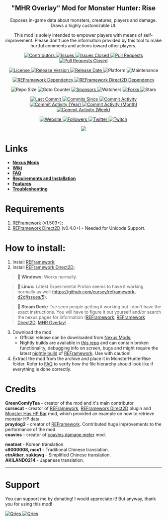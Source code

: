 <p align="center">
	<h2 align="center"><b>"MHR Overlay" Mod for Monster Hunter: Rise</b></h2>
	<p align="center">Exposes in-game data about monsters, creatures, players and damage. Draws a highly customizable UI.</p>
	<p align="center">This mod is solely intended to empower players with means of self-improvement. Please don't use the information provided by this tool to make hurtful comments and actions toward other players.</p>
</p>

<p align="center">
	<a href="https://github.com/greencomfytea/mhr-overlay/graphs/contributors">
		<img alt="Contributors" src="https://img.shields.io/github/contributors/greencomfytea/mhr-overlay" />
	</a>
	<a href="https://github.com/greencomfytea/mhr-overlay/issues">
		<img alt="Issues" src="https://img.shields.io/github/issues/greencomfytea/mhr-overlay" />
	</a>
	<a href="https://github.com/greencomfytea/mhr-overlay/issues">
		<img alt="Issues Closed" src="https://img.shields.io/github/issues-closed/greencomfytea/mhr-overlay" />
	</a>
	<a href="https://github.com/greencomfytea/mhr-overlay/pulls">
		<img alt="Pull Requests" src="https://img.shields.io/github/issues-pr/greencomfytea/mhr-overlay" />
	</a>
	<a href="https://github.com/greencomfytea/mhr-overlay/pulls">
		<img alt="Pull Requests Closed" src="https://img.shields.io/github/issues-pr-closed/greencomfytea/mhr-overlay" />
	</a>
</p>
<p align="center">
	<a href="https://github.com/GreenComfyTea/MHR-Overlay/blob/main/LICENSE">
		<img alt="License" src="https://img.shields.io/github/license/greencomfytea/mhr-overlay" />
	</a>
	<a href="https://github.com/GreenComfyTea/MHR-Overlay/releases">
		<img alt="Release Version" src="https://img.shields.io/github/v/release/greencomfytea/mhr-overlay" />
	</a>
	<a href="https://github.com/GreenComfyTea/MHR-Overlay/releases">
		<img alt="Release Date" src="https://img.shields.io/github/release-date/greencomfytea/mhr-overlay" />
	</a>
	<a>
		<img alt="Platform" src="https://img.shields.io/badge/platform-win%20%7C%20linux%20%7C%20steam%20deck-lightgrey" />
	</a>
	<a>
		<img alt="Maintenance" src="https://img.shields.io/maintenance/yes/2023" />
	</a>
</p>
<p align="center">
	<a href="https://www.nexusmods.com/monsterhunterrise/mods/26">
		<img alt="REFramework Dependency" src="https://img.shields.io/badge/dependency-REFramework%20v1.503%2B-green" />
	</a>
	<a href="https://www.nexusmods.com/monsterhunterrise/mods/134">
		<img alt="REFramework Direct2D Dependency" src="https://img.shields.io/badge/dependency-REFramework%20Direct2D%20v0.4.0%2B-yellow" />
	</a>
</p>
<p align="center">
	<a>
		<img alt="Repo Size" src="https://img.shields.io/github/repo-size/greencomfytea/MHR-Overlay" />
	</a>
	<a>
		<img alt="Goto Counter" src="https://img.shields.io/github/search/greencomfytea/MHR-Overlay/goto" />
	</a>
	<a href="https://github.com/sponsors/GreenComfyTea">
		<img alt="Sponsors" src="https://img.shields.io/github/sponsors/greencomfytea" />
	</a>
	<a>
		<img alt="Watchers" src="https://img.shields.io/github/watchers/greencomfytea/mhr-overlay" />
	</a>
	<a href="https://github.com/GreenComfyTea/MHR-Overlay/forks">
		<img alt="Forks" src="https://img.shields.io/github/forks/greencomfytea/mhr-overlay" />
	</a>
	<a>
		<img alt="Stars" src="https://img.shields.io/github/stars/greencomfytea/mhr-overlay" />
	</a>
</p>
<p align="center">
	<a href="https://github.com/GreenComfyTea/MHR-Overlay/commits/main">
		<img alt="Last Commit" src="https://img.shields.io/github/last-commit/greencomfytea/mhr-overlay" />
	</a>
	<a href="https://github.com/GreenComfyTea/MHR-Overlay/commits/main">
		<img alt="Commits Since" src="https://img.shields.io/github/commits-since/greencomfytea/mhr-overlay/latest" />
	</a>
	<a href="https://github.com/GreenComfyTea/MHR-Overlay/graphs/commit-activity">
		<img alt="Commit Activity" src="https://img.shields.io/github/commit-activity/t/greencomfytea/mhr-overlay" />
	</a>
	<a href="https://github.com/GreenComfyTea/MHR-Overlay/graphs/commit-activity">
		<img alt="Commit Activity (Year)" src="https://img.shields.io/github/commit-activity/y/greencomfytea/mhr-overlay" />
	</a>
	<a href="https://github.com/GreenComfyTea/MHR-Overlay/graphs/commit-activity">
		<img alt="Commit Activity (Month)" src="https://img.shields.io/github/commit-activity/m/greencomfytea/mhr-overlay" />
	</a>
	<a href="https://github.com/GreenComfyTea/MHR-Overlay/graphs/commit-activity">
		<img alt="Commit Activity (Week)" src="https://img.shields.io/github/commit-activity/w/greencomfytea/mhr-overlay" />
	</a>
</p>
<p align="center">
	<a href="https://www.nexusmods.com/monsterhunterrise/mods/50">
		<img alt="Website" src="https://img.shields.io/website?down_color=red&down_message=down&up_color=green&up_message=up&url=https://www.nexusmods.com/monsterhunterrise/mods/50" />
	</a>
	<a href="https://github.com/GreenComfyTea?tab=followers">
		<img alt="Followers" src="https://img.shields.io/github/followers/greencomfytea" />
	</a>
	<a href="https://twitter.com/GreenComfyTea">
		<img alt="Twitter" src="https://img.shields.io/twitter/follow/GreenComfyTea" />
	</a>
	<a href="https://www.twitch.tv/GreenComfyTea">
		<img alt="Twitch" src="https://img.shields.io/twitch/status/greencomfytea" />
	</a>
</p>

<p align="center">
	<a>
		<img align="center" src="https://user-images.githubusercontent.com/30152047/183250401-9f2898dd-feb4-4903-802c-c9d398261f11.png" />
	</a>
</p>

# Links
* **[Nexus Mods](https://www.nexusmods.com/monsterhunterrise/mods/50)**  
* **[Wiki](https://github.com/GreenComfyTea/MHR-Overlay/wiki)**  
* **[FAQ](https://github.com/GreenComfyTea/MHR-Overlay/wiki/FAQ)**  
* **[Requirements and Installation](https://github.com/GreenComfyTea/MHR-Overlay/wiki/Requirements-and-Installation)**  
* **[Features](https://github.com/GreenComfyTea/MHR-Overlay/wiki/Features)**  
* **[Troubleshooting](https://github.com/GreenComfyTea/MHR-Overlay/wiki/Troubleshooting)**  

# Requirements
1. [REFramework](https://www.nexusmods.com/monsterhunterrise/mods/26) (v1.503+);
2. [REFramework Direct2D](https://www.nexusmods.com/monsterhunterrise/mods/134) (v0.4.0+) - Needed for Unicode Support.

# How to install:
1. Install [REFramework](https://www.nexusmods.com/monsterhunterrise/mods/26);
2. Install [REFramework Direct2D](https://www.nexusmods.com/monsterhunterrise/mods/134);
>**:pushpin: Windows:** Works normally.

>**:pushpin: Linux:** Latest Experimental Proton seems to have it working normally as well (https://github.com/cursey/reframework-d2d/issues/5).

>**:pushpin: Steam Deck:** I've seen people getting it working but I don't have the exact instructions. You will have to figure it out yourself and/or search the nexus pages for information ([REFramework](https://www.nexusmods.com/monsterhunterrise/mods/26?tab=description), [REFramework Direct2D](https://www.nexusmods.com/monsterhunterrise/mods/134), [MHR Overlay](https://www.nexusmods.com/monsterhunterrise/mods/50)).

3. Download the mod:
    * Official release can be downloaded from [Nexus Mods](https://www.nexusmods.com/monsterhunterrise/mods/50);
    * Nightly builds are available in [this repo](https://github.com/GreenComfyTea/MHR-Overlay) and can contain broken functionality, debugging info on screen, bugs and might require the latest [nightly build](https://github.com/praydog/REFramework-nightly/releases) of [REFramework](https://www.nexusmods.com/monsterhunterrise/mods/26). Use with caution!
4. Extract the mod from the archive and place it in MonsterHunterRise folder. Refer to [FAQ](https://github.com/GreenComfyTea/MHR-Overlay/wiki/FAQ) to verify how the file hierarchy should look like if everything is done correctly.

# Credits
**GreenComfyTea** - creator of the mod and it's main contributor.  
**cursecat** - creator of [REFramework](https://www.nexusmods.com/monsterhunterrise/mods/26), [REFramework Direct2D](https://www.nexusmods.com/monsterhunterrise/mods/134) plugin and [Monster Has HP Bar](https://www.nexusmods.com/monsterhunterrise/mods/43) mod, which provided an example on how to retrieve monster HP data.  
**praydog2** - creator of [REFramework](https://www.nexusmods.com/monsterhunterrise/mods/26). Contributed huge improvements to the performance of the mod.  
**coavins** - creator of [coavins damage meter](https://www.nexusmods.com/monsterhunterrise/mods/68) mod.  
  
**neatnet** - Korean translation.  
**s9000008, mcc1** - Traditional Chinese translation.  
**etnAtker**, **sukiqwq** - Simplified Chinese translation.  
**AKILAND0214** - Japanese translation.
***
# Support

You can support me by donating! I would appreciate it! But anyway, thank you for using this mod!

 <a href="https://streamelements.com/greencomfytea/tip">
  <img alt="Qries" src="https://panels.twitch.tv/panel-48897356-image-c6155d48-b689-4240-875c-f3141355cb56">
</a>
<a href="https://ko-fi.com/greencomfytea">
  <img alt="Qries" src="https://panels.twitch.tv/panel-48897356-image-c2fcf835-87e4-408e-81e8-790789c7acbc">
</a>

